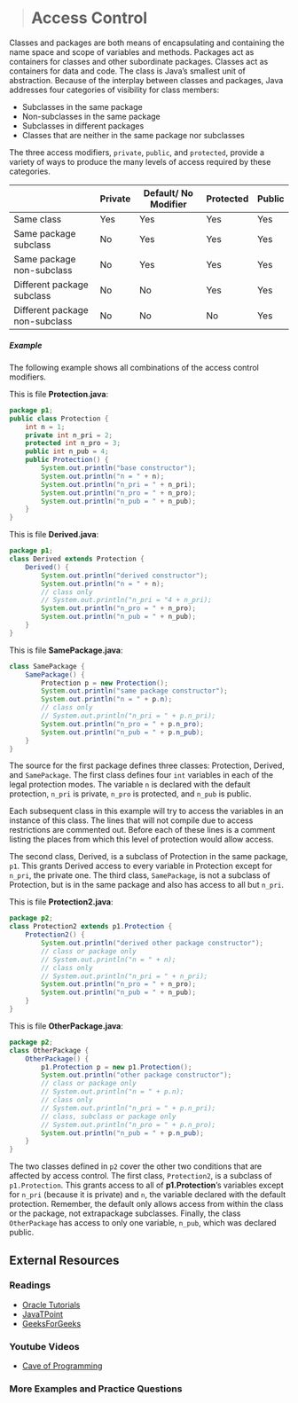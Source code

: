 ># Access Control

Classes and packages are both means of encapsulating and containing the name space and scope of variables and methods. Packages act as containers for classes and other subordinate packages. Classes act as containers for data and code. The class is Java’s smallest unit of abstraction. Because of the interplay between classes and packages, Java addresses four categories of visibility for class members:

* Subclasses in the same package
* Non-subclasses in the same package
* Subclasses in different packages
* Classes that are neither in the same package nor subclasses

The three access modifiers, `private`, `public`, and `protected`, provide a variety of ways to produce the many levels of access required by these categories.

||Private|Default/ No Modifier|Protected|Public|
|---|---|---|---|---|
|Same class|Yes|Yes|Yes|Yes|
|Same package subclass|No|Yes|Yes|Yes|
|Same package non-subclass|No|Yes|Yes|Yes|
|Different package subclass|No|No|Yes|Yes|
|Different package non-subclass|No|No|No|Yes|


##### Example
The following example shows all combinations of the access control modifiers.

This is file __Protection.java__:
```java
package p1;
public class Protection {
    int n = 1;
    private int n_pri = 2;
    protected int n_pro = 3;
    public int n_pub = 4;
    public Protection() {
        System.out.println("base constructor");
        System.out.println("n = " + n);
        System.out.println("n_pri = " + n_pri);
        System.out.println("n_pro = " + n_pro);
        System.out.println("n_pub = " + n_pub);
    }
}
```

This is file __Derived.java__:

```java
package p1;
class Derived extends Protection {
    Derived() {
        System.out.println("derived constructor");
        System.out.println("n = " + n);
        // class only
        // System.out.println("n_pri = "4 + n_pri);
        System.out.println("n_pro = " + n_pro);
        System.out.println("n_pub = " + n_pub);
    }
}
```

This is file __SamePackage.java__:

```java
class SamePackage {
    SamePackage() {
        Protection p = new Protection();
        System.out.println("same package constructor");
        System.out.println("n = " + p.n);
        // class only
        // System.out.println("n_pri = " + p.n_pri);
        System.out.println("n_pro = " + p.n_pro);
        System.out.println("n_pub = " + p.n_pub);
    }
}
```

The source for the first package defines three classes: Protection, Derived, and `SamePackage`. The first class defines four `int` variables in each of the legal protection modes. The variable `n` is declared with the default protection, `n_pri` is private, `n_pro` is protected, and `n_pub` is public.

Each subsequent class in this example will try to access the variables in an instance of this class. The lines that will not compile due to access restrictions are commented out. Before each of these lines is a comment listing the places from which this level of protection would allow access.

The second class, Derived, is a subclass of Protection in the same package, `p1`. This grants Derived access to every variable in Protection except for `n_pri`, the private one. The third class, `SamePackage`, is not a subclass of Protection, but is in the same package and also has access to all but `n_pri`.

This is file __Protection2.java__:

```java
package p2;
class Protection2 extends p1.Protection {
    Protection2() {
        System.out.println("derived other package constructor");
        // class or package only
        // System.out.println("n = " + n);
        // class only
        // System.out.println("n_pri = " + n_pri);
        System.out.println("n_pro = " + n_pro);
        System.out.println("n_pub = " + n_pub);
    }
}
```

This is file __OtherPackage.java__:

```java
package p2;
class OtherPackage {
    OtherPackage() {
        p1.Protection p = new p1.Protection();
        System.out.println("other package constructor");
        // class or package only
        // System.out.println("n = " + p.n);
        // class only
        // System.out.println("n_pri = " + p.n_pri);
        // class, subclass or package only
        // System.out.println("n_pro = " + p.n_pro);
        System.out.println("n_pub = " + p.n_pub);
    }
}
```

The two classes defined in `p2` cover the other two conditions that are affected by access control. The first class, `Protection2`, is a subclass of `p1.Protection`. This grants access to all of __p1.Protection__’s variables except for `n_pri` (because it is private) and `n`, the variable declared with the default protection. Remember, the default only allows access from within the class or the package, not extrapackage subclasses. Finally, the class `OtherPackage` has access to only one variable, `n_pub`, which was declared public.

## External Resources

### Readings

* [Oracle Tutorials](https://docs.oracle.com/javase/tutorial/java/javaOO/accesscontrol.html)
* [JavaTPoint](https://www.javatpoint.com/access-modifiers)
* [GeeksForGeeks](https://www.geeksforgeeks.org/access-modifiers-java/)

### Youtube Videos

* [Cave of Programming](https://www.youtube.com/watch?v=3n1cvoDL1qw&list=PL9DF6E4B45C36D411&index=25)

### More Examples and Practice Questions

